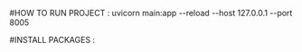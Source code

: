 #HOW TO RUN PROJECT : 
uvicorn main:app --reload  --host 127.0.0.1 --port 8005

#INSTALL PACKAGES : 

